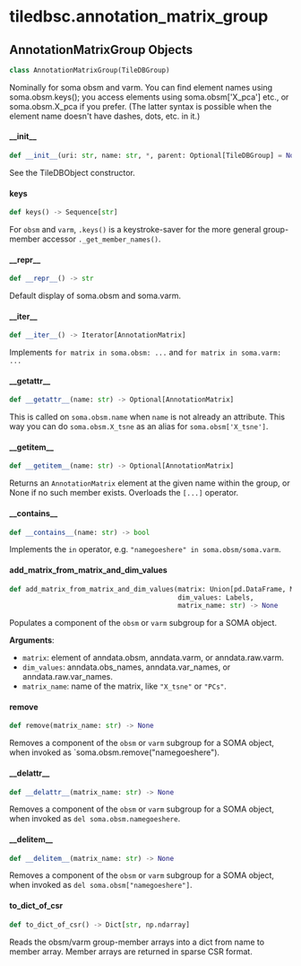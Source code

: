 <a id="tiledbsc.annotation_matrix_group"></a>

# tiledbsc.annotation\_matrix\_group

<a id="tiledbsc.annotation_matrix_group.AnnotationMatrixGroup"></a>

## AnnotationMatrixGroup Objects

```python
class AnnotationMatrixGroup(TileDBGroup)
```

Nominally for soma obsm and varm. You can find element names using soma.obsm.keys(); you access
elements using soma.obsm['X_pca'] etc., or soma.obsm.X_pca if you prefer.  (The latter syntax is
possible when the element name doesn't have dashes, dots, etc. in it.)

<a id="tiledbsc.annotation_matrix_group.AnnotationMatrixGroup.__init__"></a>

#### \_\_init\_\_

```python
def __init__(uri: str, name: str, *, parent: Optional[TileDBGroup] = None)
```

See the TileDBObject constructor.

<a id="tiledbsc.annotation_matrix_group.AnnotationMatrixGroup.keys"></a>

#### keys

```python
def keys() -> Sequence[str]
```

For `obsm` and `varm`, `.keys()` is a keystroke-saver for the more general group-member
accessor `._get_member_names()`.

<a id="tiledbsc.annotation_matrix_group.AnnotationMatrixGroup.__repr__"></a>

#### \_\_repr\_\_

```python
def __repr__() -> str
```

Default display of soma.obsm and soma.varm.

<a id="tiledbsc.annotation_matrix_group.AnnotationMatrixGroup.__iter__"></a>

#### \_\_iter\_\_

```python
def __iter__() -> Iterator[AnnotationMatrix]
```

Implements `for matrix in soma.obsm: ...` and `for matrix in soma.varm: ...`

<a id="tiledbsc.annotation_matrix_group.AnnotationMatrixGroup.__getattr__"></a>

#### \_\_getattr\_\_

```python
def __getattr__(name: str) -> Optional[AnnotationMatrix]
```

This is called on `soma.obsm.name` when `name` is not already an attribute.
This way you can do `soma.obsm.X_tsne` as an alias for `soma.obsm['X_tsne']`.

<a id="tiledbsc.annotation_matrix_group.AnnotationMatrixGroup.__getitem__"></a>

#### \_\_getitem\_\_

```python
def __getitem__(name: str) -> Optional[AnnotationMatrix]
```

Returns an `AnnotationMatrix` element at the given name within the group, or None if no such
member exists.  Overloads the `[...]` operator.

<a id="tiledbsc.annotation_matrix_group.AnnotationMatrixGroup.__contains__"></a>

#### \_\_contains\_\_

```python
def __contains__(name: str) -> bool
```

Implements the `in` operator, e.g. `"namegoeshere" in soma.obsm/soma.varm`.

<a id="tiledbsc.annotation_matrix_group.AnnotationMatrixGroup.add_matrix_from_matrix_and_dim_values"></a>

#### add\_matrix\_from\_matrix\_and\_dim\_values

```python
def add_matrix_from_matrix_and_dim_values(matrix: Union[pd.DataFrame, Matrix],
                                          dim_values: Labels,
                                          matrix_name: str) -> None
```

Populates a component of the `obsm` or `varm` subgroup for a SOMA object.

**Arguments**:

- `matrix`: element of anndata.obsm, anndata.varm, or anndata.raw.varm.
- `dim_values`: anndata.obs_names, anndata.var_names, or anndata.raw.var_names.
- `matrix_name`: name of the matrix, like `"X_tsne"` or `"PCs"`.

<a id="tiledbsc.annotation_matrix_group.AnnotationMatrixGroup.remove"></a>

#### remove

```python
def remove(matrix_name: str) -> None
```

Removes a component of the `obsm` or `varm` subgroup for a SOMA object,
when invoked as `soma.obsm.remove("namegoeshere").

<a id="tiledbsc.annotation_matrix_group.AnnotationMatrixGroup.__delattr__"></a>

#### \_\_delattr\_\_

```python
def __delattr__(matrix_name: str) -> None
```

Removes a component of the `obsm` or `varm` subgroup for a SOMA object,
when invoked as `del soma.obsm.namegoeshere`.

<a id="tiledbsc.annotation_matrix_group.AnnotationMatrixGroup.__delitem__"></a>

#### \_\_delitem\_\_

```python
def __delitem__(matrix_name: str) -> None
```

Removes a component of the `obsm` or `varm` subgroup for a SOMA object,
when invoked as `del soma.obsm["namegoeshere"]`.

<a id="tiledbsc.annotation_matrix_group.AnnotationMatrixGroup.to_dict_of_csr"></a>

#### to\_dict\_of\_csr

```python
def to_dict_of_csr() -> Dict[str, np.ndarray]
```

Reads the obsm/varm group-member arrays into a dict from name to member array.
Member arrays are returned in sparse CSR format.

